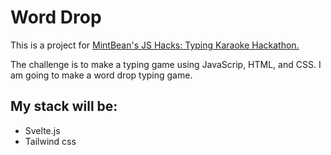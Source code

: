 # Word Drop

This is a project for [MintBean's JS Hacks: Typing Karaoke Hackathon.](https://mintbean.io/meets/09a8401f-d3eb-4848-92ef-1a05bb25b13a?template=meet)

The challenge is to make a typing game using JavaScrip, HTML, and CSS. I am going to make a word drop typing game.

## My stack will be: 
* Svelte.js 
* Tailwind css

